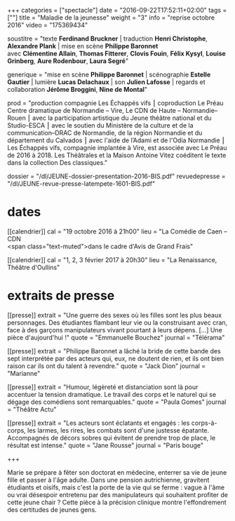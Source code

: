 +++
categories = ["spectacle"]
date = "2016-09-22T17:52:11+02:00"
tags = [""]
title = "Maladie de la jeunesse"
weight = "3"
info = "reprise octobre 2016"
video = "175369434"

soustitre = "texte __Ferdinand Bruckner__ | traduction __Henri Christophe__, __Alexandre Plank__ | mise en scène __Philippe Baronnet__<br>avec __Clémentine Allain__, __Thomas Fitterer__, __Clovis Fouin__, __Félix Kysyl__, __Louise Grinberg__, __Aure Rodenbour__, __Laura Segré__"

generique = "mise en scène __Philippe Baronnet__ | scénographie __Estelle Gautier__ | lumière __Lucas Delachaux__ | son __Julien Lafosse__ | regards et collaboration __Jérôme Broggini__, __Nine de Montal__"

prod = "production compagnie Les Échappés vifs ⎮ coproduction Le Préau Centre dramatique de Normandie – Vire, Le CDN de Haute – Normandie–Rouen ⎮ avec la participation artistique du Jeune théâtre national et du Studio-ESCA ⎮ avec le soutien du Ministère de la culture et de la communication–DRAC de Normandie, de la région Normandie et du département du Calvados ⎮ avec l'aide de l’Adami et de l'Odia Normandie ⎮ Les Échappés vifs, compagnie implantée à Vire, est associée avec Le Préau de 2016 à 2018. Les Théâtrales et la Maison Antoine Vitez coéditent le texte dans la collection Des classiques."

dossier = "/dl/JEUNE-dossier-presentation-2016-BIS.pdf"
revuedepresse = "/dl/JEUNE-revue-presse-latempete-1601-BIS.pdf"

# dates
[[calendrier]]
  cal = "19 octobre 2016 à 21h00"
  lieu = "La Comédie de Caen – CDN<br><span class=\"text-muted\">dans le cadre d'Avis de Grand Frais</span>"

[[calendrier]]
  cal = "1, 2, 3 février 2017 à 20h30"
  lieu = "La Renaissance, Théâtre d'Oullins"

# extraits de presse
[[presse]]
  extrait = "Une guerre des sexes où les filles sont les plus beaux personnages. Des étudiantes flambant leur vie ou la construisant avec cran, face à des garçons manipulateurs vivant pourtant à leurs dépens. […] Une pièce d'aujourd'hui !"
  quote = "Emmanuelle Bouchez"
  journal = "Télérama"

[[presse]]
  extrait = "Philippe Baronnet a lâché la bride de cette bande des sept interprétée par des acteurs qui, eux, ne doutent de rien, et ils ont bien raison car ils ont du talent à revendre."
  quote = "Jack Dion"
  journal = "Marianne"

[[presse]]
  extrait = "Humour, légèreté et distanciation sont là pour accentuer la tension dramatique. Le travail des corps et le naturel qui se dégage des comédiens sont remarquables."
  quote = "Paula Gomes"
  journal = "Théâtre Actu"

[[presse]]
  extrait = "Les acteurs sont éclatants et engagés : les corps-à-corps, les larmes, les rires, les combats sont d'une justesse épatante. Accompagnés de décors sobres qui évitent de prendre trop de place, le résultat est intense."
  quote = "Jane Rousse"
  journal = "Paris bouge"

+++

Marie se prépare à fêter son doctorat en médecine, enterrer sa vie de jeune fille et passer à l'âge adulte. Dans une pension autrichienne, gravitent étudiants et oisifs, mais c'est la porte de la vie qui se ferme : vague à l'âme ou vrai désespoir entretenu par des manipulateurs qui souhaitent profiter de cette jeune chair ? Cette pièce à la précision clinique montre l'effondrement des certitudes de jeunes gens.
